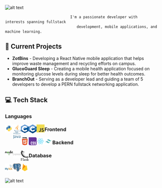 ![alt text](./images/header.svg)

                                  I'm a passionate developer with interests spanning fullstack
                                     development, mobile applications, and machine learning.

## 🔭 Current Projects

- **ZotBins** - Developing a React Native mobile application that helps improve waste management and recycling efforts on campus.
- **GlucoGuard Sleep** - Creating a mobile health application focused on monitoring glucose levels during sleep for better health outcomes.
- **BranchOut** - Serving as a developer lead and guiding a team of 5 developers to develop a PERN fullstack networking application.

## 💻 Tech Stack

### Languages

<a href="https://www.python.org" target="_blank"><img align="left" alt="Python" width="26px" src="https://raw.githubusercontent.com/github/explore/80688e429a7d4ef2fca1e82350fe8e3517d3494d/topics/python/python.png" /></a>
<a href="https://www.java.com/" target="_blank"><img align="left" alt="Java" width="26px" src="./images/java.png" /></a>
<a href="https://www.cprogramming.com/" target="_blank"><img align="left" alt="C" width="26px" src="./images/C.png" /></a>
<a href="https://www.w3schools.com/cpp/" target="_blank"><img align="left" alt="C++" width="26px" src="./images/C++.png" /></a>
<a href="https://developer.mozilla.org/en-US/docs/Web/JavaScript" target="_blank"><img align="left" alt="JavaScript" width="26px" src="https://raw.githubusercontent.com/github/explore/80688e429a7d4ef2fca1e82350fe8e3517d3494d/topics/javascript/javascript.png" /></a>

### Frontend

<a href="https://www.w3.org/html/" target="_blank"><img align="left" alt="HTML5" width="26px" src="https://raw.githubusercontent.com/github/explore/80688e429a7d4ef2fca1e82350fe8e3517d3494d/topics/html/html.png" /></a>
<a href="https://www.w3schools.com/css/" target="_blank"><img align="left" alt="CSS3" width="26px" src="https://raw.githubusercontent.com/github/explore/80688e429a7d4ef2fca1e82350fe8e3517d3494d/topics/css/css.png" /></a>
<a href="https://reactjs.org/" target="_blank"><img align="left" alt="React" width="26px" src="https://raw.githubusercontent.com/github/explore/80688e429a7d4ef2fca1e82350fe8e3517d3494d/topics/react/react.png" /></a>
<a href="https://tailwindcss.com/" target="_blank"><img align="left" alt="TailwindCSS" width="26px" src="https://raw.githubusercontent.com/github/explore/80688e429a7d4ef2fca1e82350fe8e3517d3494d/topics/tailwind/tailwind.png" /></a>

### Backend

<a href="https://nodejs.org/" target="_blank"><img align="left" alt="Node.js" width="26px" src="./images/nodejs.png" /></a>
<a href="https://expressjs.com/" target="_blank"><img align="left" alt="Express" width="26px" src="https://raw.githubusercontent.com/github/explore/80688e429a7d4ef2fca1e82350fe8e3517d3494d/topics/express/express.png" /></a>
<a href="https://flask.palletsprojects.com/" target="_blank"><img align="left" alt="Flask" width="26px" src="./images/flask.png" /></a>

### Database

<a href="https://www.mysql.com" target="_blank"><img align="left" alt="MongoDB" width="26px" src="./images/mySQL.png" /></a>
<a href="https://www.postgresql.org/" target="_blank"><img align="left" alt="PostgreSQL" width="26px" src="https://raw.githubusercontent.com/github/explore/80688e429a7d4ef2fca1e82350fe8e3517d3494d/topics/postgresql/postgresql.png" /></a>
<a href="https://firebase.google.com/" target="_blank"><img align="left" alt="Firebase" width="26px" src="https://raw.githubusercontent.com/github/explore/80688e429a7d4ef2fca1e82350fe8e3517d3494d/topics/firebase/firebase.png" /></a>

<br />
<br />

![alt text](./images/footer.svg)
